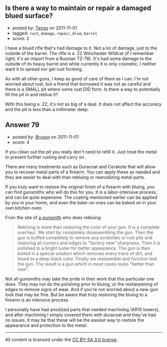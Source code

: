 ## Is there a way to maintain or repair a damaged blued surface?

- posted by: [Tango](https://stackexchange.com/users/-1/65-tango) on 2011-11-01
- tagged: `rust`, `damage`, `repair`, `blue`, `barrel`
- score: 2

<p>I have a blued rifle that's had damage to it.  Not a lot of damage, just to the outside of the barrel.  The rifle is a .22 Winchester Wildcat (if I remember right, it's an import from a Russian TZ-78).  It's had some damage to the outside of its heavy barrel and while currently it is only cosmetic, I neither want it to spread nor get rust forming.</p>

<p>As with all other guns, I keep as good of care of them as I can.  I'm not worried about rust, but a friend that borrowed it was not as careful and there is a SMALL pit where some rust DID form.  Is there a way to potentially fill the pit in and reblue it?</p>

<p>With this being a .22, it's not as big of a deal.  It does not affect the accuracy and the pit is less than a millimeter deep.</p>



## Answer 79

- posted by: [Bryson](https://stackexchange.com/users/-1/32-bryson) on 2011-11-01
- score: 4

<p>If you clean out the pit you really don't need to refill it. Just treat the metal to prevent further rusting and carry on. </p>

<p>There are many treatments such as Duracoat and Cerakote that will allow you to recover metal parts of a firearm. You can apply these as needed and they are easier to deal with than rebluing or reanodizing metal parts. </p>

<p>If you truly want to restore the original finish of a firearm with bluing, you can find gunsmiths who will do this for you. It is a labor-intensive process, and can be quite expensive. The coating mentioned earlier can be applied by you in your home, and even the bake-on ones can be baked on in your own kitchen oven. </p>

<p>From the site of <a href="http://www.ahlmans.com/metalfinishing.html" rel="nofollow">a gunsmith</a> who does rebluing: </p>

<blockquote>
  <p>Rebluing is more than restoring the color of your gun.  It is a
  complete overhaul.  We start by completely disassembling the gun. 
  Then the gun is buffed completely to remove any scratches or rust pits
  and restoring all corners and edges to "factory new" sharpness.  Then
  it is polished to a bright luster for better appearance.  The gun is
  then boiled in a special solution which removes every trace of dirt,
  and blued to a deep black color.  Finally we reassemble and function
  test the gun.  The result is a gun which in most cases looks "better
  than new".</p>
</blockquote>

<p>Not all gunsmiths may take the pride in their work that this particular one does. They may not do the polishing prior to bluing, or the resharpening of edges to remove signs of wear. And if you're not worried about a new-gun look that may be fine. But be aware that truly restoring the bluing to a firearm is an intensive process. </p>

<p>I personally have had anodized parts that needed machining (AR15 lowers), and after machining I simply covered them with duracoat and they've had no issues. It may be that these will be the easiest way to restore the appearance and protection to the metal.</p>




---

All content is licensed under the [CC BY-SA 3.0 license](https://creativecommons.org/licenses/by-sa/3.0/).
